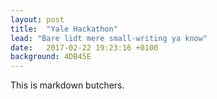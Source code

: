 ```yaml
---
layout: post
title:  "Yale Hackathon"
lead: "Bare lidt mere small-writing ya know"
date:   2017-02-22 19:23:16 +0100
background: 4DB45E
---
```


This is markdown butchers.
